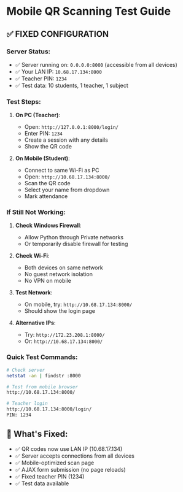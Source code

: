 # Mobile QR Scanning Test Guide

## ✅ FIXED CONFIGURATION

### Server Status:
- ✅ Server running on: `0.0.0.0:8000` (accessible from all devices)
- ✅ Your LAN IP: `10.68.17.134:8000`
- ✅ Teacher PIN: `1234`
- ✅ Test data: 10 students, 1 teacher, 1 subject

### Test Steps:

1. **On PC (Teacher)**:
   - Open: `http://127.0.0.1:8000/login/`
   - Enter PIN: `1234`
   - Create a session with any details
   - Show the QR code

2. **On Mobile (Student)**:
   - Connect to same Wi-Fi as PC
   - Open: `http://10.68.17.134:8000/`
   - Scan the QR code
   - Select your name from dropdown
   - Mark attendance

### If Still Not Working:

1. **Check Windows Firewall**:
   - Allow Python through Private networks
   - Or temporarily disable firewall for testing

2. **Check Wi-Fi**:
   - Both devices on same network
   - No guest network isolation
   - No VPN on mobile

3. **Test Network**:
   - On mobile, try: `http://10.68.17.134:8000/`
   - Should show the login page

4. **Alternative IPs**:
   - Try: `http://172.23.208.1:8000/`
   - Or: `http://10.68.17.134:8000/`

### Quick Test Commands:
```bash
# Check server
netstat -an | findstr :8000

# Test from mobile browser
http://10.68.17.134:8000/

# Teacher login
http://10.68.17.134:8000/login/
PIN: 1234
```

## 🚀 What's Fixed:
- ✅ QR codes now use LAN IP (10.68.17.134)
- ✅ Server accepts connections from all devices
- ✅ Mobile-optimized scan page
- ✅ AJAX form submission (no page reloads)
- ✅ Fixed teacher PIN (1234)
- ✅ Test data available
